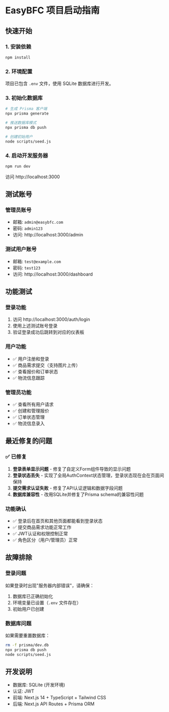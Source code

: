 # EasyBFC 项目启动指南

## 快速开始

### 1. 安装依赖
```bash
npm install
```

### 2. 环境配置
项目已包含 `.env` 文件，使用 SQLite 数据库进行开发。

### 3. 初始化数据库
```bash
# 生成 Prisma 客户端
npx prisma generate

# 推送数据库模式
npx prisma db push

# 创建初始用户
node scripts/seed.js
```

### 4. 启动开发服务器
```bash
npm run dev
```

访问 http://localhost:3000

## 测试账号

### 管理员账号
- 邮箱: `admin@easybfc.com`
- 密码: `admin123`
- 访问: http://localhost:3000/admin

### 测试用户账号
- 邮箱: `test@example.com`
- 密码: `test123`
- 访问: http://localhost:3000/dashboard

## 功能测试

### 登录功能
1. 访问 http://localhost:3000/auth/login
2. 使用上述测试账号登录
3. 验证登录成功后跳转到对应的仪表板

### 用户功能
- ✅ 用户注册和登录
- ✅ 商品需求提交（支持图片上传）
- ✅ 查看报价和订单状态
- ✅ 物流信息跟踪

### 管理员功能
- ✅ 查看所有用户请求
- ✅ 创建和管理报价
- ✅ 订单状态管理
- ✅ 物流信息录入

## 最近修复的问题

### ✅ 已修复
1. **登录表单显示问题** - 修复了自定义Form组件导致的显示问题
2. **登录状态丢失** - 实现了全局AuthContext状态管理，登录状态现在会在页面间保持
3. **提交需求认证失败** - 修复了API认证逻辑和数据字段问题
4. **数据库兼容性** - 改用SQLite并修复了Prisma schema的兼容性问题

### 功能确认
- ✅ 登录后在首页和其他页面都能看到登录状态
- ✅ 提交商品需求功能正常工作
- ✅ JWT认证和权限控制正常
- ✅ 角色区分（用户/管理员）正常

## 故障排除

### 登录问题
如果登录时出现"服务器内部错误"，请确保：
1. 数据库已正确初始化
2. 环境变量已设置（`.env` 文件存在）
3. 初始用户已创建

### 数据库问题
如果需要重置数据库：
```bash
rm -f prisma/dev.db
npx prisma db push
node scripts/seed.js
```

## 开发说明

- 数据库: SQLite (开发环境)
- 认证: JWT
- 前端: Next.js 14 + TypeScript + Tailwind CSS
- 后端: Next.js API Routes + Prisma ORM